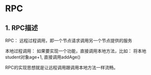 # RPC

## 1. RPC描述

RPC： 远程过程调用，即一个节点请求调用另一个节点提供的服务

本地过程调用： 如果要实现一个功能，直接调用本地方法，比如： 将本地student对象age+1, 直接调用addAge()

RPC的实现思想就是让远程调用跟调用本地方法一样流畅。



